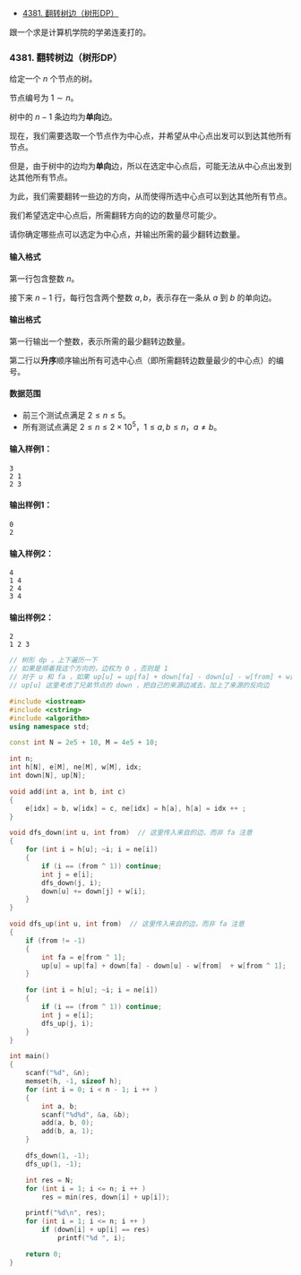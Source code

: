 
<!-- @import "[TOC]" {cmd="toc" depthFrom=1 depthTo=6 orderedList=false} -->

<!-- code_chunk_output -->

- [4381. 翻转树边（树形DP）](#4381-翻转树边树形dp)

<!-- /code_chunk_output -->

跟一个求是计算机学院的学弟连麦打的。

### 4381. 翻转树边（树形DP）

给定一个 $n$ 个节点的树。

节点编号为 $1 \sim n$。

树中的 $n-1$ 条边均为<strong>单向</strong>边。

现在，我们需要选取一个节点作为中心点，并希望从中心点出发可以到达其他所有节点。

但是，由于树中的边均为<strong>单向</strong>边，所以在选定中心点后，可能无法从中心点出发到达其他所有节点。

为此，我们需要翻转一些边的方向，从而使得所选中心点可以到达其他所有节点。

我们希望选定中心点后，所需翻转方向的边的数量尽可能少。

请你确定哪些点可以选定为中心点，并输出所需的最少翻转边数量。

<h4>输入格式</h4>

第一行包含整数 $n$。

接下来 $n-1$ 行，每行包含两个整数 $a,b$，表示存在一条从 $a$ 到 $b$ 的单向边。

<h4>输出格式</h4>

第一行输出一个整数，表示所需的最少翻转边数量。

第二行以<strong>升序</strong>顺序输出所有可选中心点（即所需翻转边数量最少的中心点）的编号。

<h4>数据范围</h4>

- 前三个测试点满足 $2 \le n \le 5$。
- 所有测试点满足 $2 \le n \le 2 \times 10^5$，$1 \le a,b \le n$，$a \neq b$。

<h4>输入样例1：</h4>

```
3
2 1
2 3
```

<h4>输出样例1：</h4>

```
0
2
```

<h4>输入样例2：</h4>

```
4
1 4
2 4
3 4
```

<h4>输出样例2：</h4>

```
2
1 2 3
```

```cpp
// 树形 dp ，上下遍历一下
// 如果是顺着我这个方向的，边权为 0 ，否则是 1
// 对于 u 和 fa ，如果 up[u] = up[fa] + down[fa] - down[u] - w[from] + w[from ^ 1]
// up[u] 这里考虑了兄弟节点的 down ，把自己的来源边减去，加上了来源的反向边

#include <iostream>
#include <cstring>
#include <algorithm>
using namespace std;

const int N = 2e5 + 10, M = 4e5 + 10;

int n;
int h[N], e[M], ne[M], w[M], idx;
int down[N], up[N];

void add(int a, int b, int c)
{
    e[idx] = b, w[idx] = c, ne[idx] = h[a], h[a] = idx ++ ;
}

void dfs_down(int u, int from)  // 这里传入来自的边，而非 fa 注意
{
    for (int i = h[u]; ~i; i = ne[i])
    {
        if (i == (from ^ 1)) continue;
        int j = e[i];
        dfs_down(j, i);
        down[u] += down[j] + w[i];
    }
}

void dfs_up(int u, int from)  // 这里传入来自的边，而非 fa 注意
{
    if (from != -1)
    {
        int fa = e[from ^ 1];
        up[u] = up[fa] + down[fa] - down[u] - w[from]  + w[from ^ 1];
    }

    for (int i = h[u]; ~i; i = ne[i])
    {
        if (i == (from ^ 1)) continue;
        int j = e[i];
        dfs_up(j, i);
    }
}

int main()
{
    scanf("%d", &n);
    memset(h, -1, sizeof h);
    for (int i = 0; i < n - 1; i ++ )
    {
        int a, b;
        scanf("%d%d", &a, &b);
        add(a, b, 0);
        add(b, a, 1);
    }

    dfs_down(1, -1);
    dfs_up(1, -1);

    int res = N;
    for (int i = 1; i <= n; i ++ )
        res = min(res, down[i] + up[i]);

    printf("%d\n", res);
    for (int i = 1; i <= n; i ++ )
        if (down[i] + up[i] == res)
            printf("%d ", i);

    return 0;
}
```
